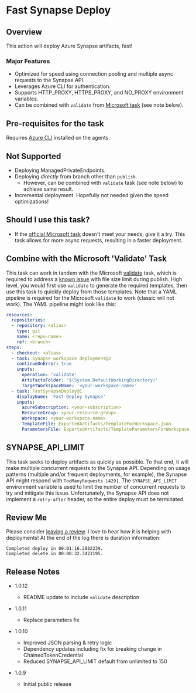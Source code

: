 # Fast Synapse Deploy

## Overview
This action will deploy Azure Synapse artifacts, fast!

### Major Features
 - Optimized for speed using connection pooling and multiple async requests to the Synapse API.
 - Leverages Azure CLI for authentication.
 - Supports HTTP_PROXY, HTTPS_PROXY, and NO_PROXY environment variables.
 - Can be combined with `validate` from [Microsoft task](https://marketplace.visualstudio.com/items?itemName=AzureSynapseWorkspace.synapsecicd-deploy) (see note below).

## Pre-requisites for the task
Requires [Azure CLI](https://docs.microsoft.com/en-us/cli/azure/overview) installed on the agents.

## Not Supported 
 - Deploying ManagedPrivateEndpoints.
 - Deploying *directly* from branch other than `publish`. 
   - However, can be combined with `validate` task (see note below) to achieve same result. 
 - Incremental deployment. Hopefully not needed given the speed optimizations!

## Should I use this task?
 - If the [official Microsoft task](https://marketplace.visualstudio.com/items?itemName=AzureSynapseWorkspace.synapsecicd-deploy) doesn't meet your needs, give it a try. This task allows for more async requests, resulting in a faster deployment. 

## Combine with the Microsoft 'Validate' Task
This task can work in tandem with the Microsoft [validate](https://learn.microsoft.com/en-us/azure/synapse-analytics/cicd/continuous-integration-delivery#configure-the-deployment-task) task, which is required to address a [known issue](https://learn.microsoft.com/en-us/azure/synapse-analytics/cicd/continuous-integration-delivery#1-publish-failed-workspace-arm-file-is-more-than-20-mb) with file size limit during publish. High level, you would first use `validate` to generate the required templates, then use this task to quickly deploy from those templates. Note that a YAML pipeline is required for the Microsoft `validate` to work (classic will not work). The YAML pipeline might look like this:

```yaml
resources:
  repositories:
  - repository: <alias>
    type: git
    name: <repo-name>
    ref: <branch>
steps:
  - checkout: <alias>
  - task: Synapse workspace deployment@2
    continueOnError: true    
    inputs:
      operation: 'validate'
      ArtifactsFolder: '$(System.DefaultWorkingDirectory)'
      TargetWorkspaceName: '<your-workspace-name>'
  - task: FastSynapseDeploy@1
    displayName: 'Fast Deploy Synapse'
    inputs:
      azureSubscription: <your-subscription>
      ResourceGroup: <your-resource-group>
      Workspace: <your-workspace-name>
      TemplateFile: ExportedArtifacts/TemplateForWorkspace.json
      ParametersFile: ExportedArtifacts/TemplateParametersForWorkspace.json
```




## SYNAPSE_API_LIMIT
This task seeks to deploy artifacts as quickly as possible. To that end, it will make multiple concurrent requests to the Synapse API. Depending on usage patterns (multiple and/or frequent deployments, for example), the Synapse API might respond with `TooManyRequests [429]`. The `SYNAPSE_API_LIMIT` environment variable is used to limit the number of concurrent requests to try and mitigate this issue.  Unfortunately, the Synapse API does not implement a `retry-after` header, so the entire deploy must be terminated.

## Review Me
Please consider [leaving a review](https://marketplace.visualstudio.com/items?itemName=shawn-mcgough.fast-synapse-deploy&ssr=false#review-details). I love to hear how it is helping with deployments!
At the end of the log there is duration information:
```
Completed deploy in 00:01:16.2082239.
Completed delete in 00:00:32.3423195.
```

## Release Notes

 - 1.0.12
   - README update to include `validate` description

 - 1.0.11
   - Replace parameters fix

 - 1.0.10
   - Improved JSON parsing & retry logic
   - Dependency updates including fix for breaking change in ChainedTokenCredential
   - Reduced SYNAPSE_API_LIMIT default from unlimited to 150

 - 1.0.9
   - Initial public release








